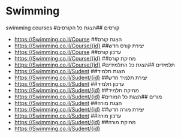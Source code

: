 # Swimming
swimming courses
#קורסים
##הצגת כל הקורסים
- https://Swimming.co.il/Course
##הצגת קורס
- https://Swimming.co.il/Course/{id}
##יצירת קורס חדש
- https://Swimming.co.il/Course
##עדכון קורס
- https://Swimming.co.il/Course/{id}
##מחיקת קורס
- https://Swimming.co.il/Course/{id}
#תלמידים
##הצגת כל התלמידים
- https://Swimming.co.il/Sudent
##הצגת תלמיד
- https://Swimming.co.il/Sudent/{id}
##יצירת תלמיד חדש
- https://Swimming.co.il/Sudent
##עדכון תלמיד
- https://Swimming.co.il/Sudent/{id}
##מחיקת תלמיד
- https://Swimming.co.il/Sudent/{id}
#מורים
##הצגת כל המורים
- https://Swimming.co.il/Sudent
##הצגת מורה
- https://Swimming.co.il/Sudent/{id}
##יצירת מורה חדש 
- https://Swimming.co.il/Sudent
##עדכון מורה
- https://Swimming.co.il/Sudent/{id}
##מחיקת מורה
- https://Swimming.co.il/Sudent/{id}
